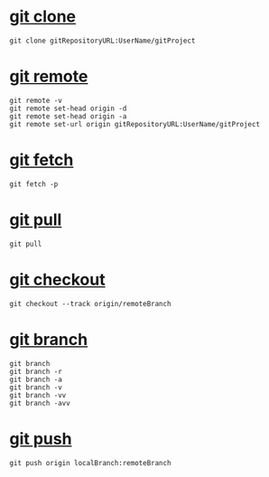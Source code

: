 # [git clone](01_git_clone.md)
```
git clone gitRepositoryURL:UserName/gitProject
```

# [git remote](02_git_remote.md)
```
git remote -v
git remote set-head origin -d
git remote set-head origin -a
git remote set-url origin gitRepositoryURL:UserName/gitProject
```

# [git fetch](03_git_fetch.md)
```
git fetch -p
```

# [git pull](04_git_pull.md)
```
git pull
```

# [git checkout](05_git_checkout.md)
```
git checkout --track origin/remoteBranch
```

# [git branch](06_git_branch.md)
```
git branch
git branch -r
git branch -a
git branch -v
git branch -vv
git branch -avv
```

# [git push](07_git_push.md)
```
git push origin localBranch:remoteBranch
```
